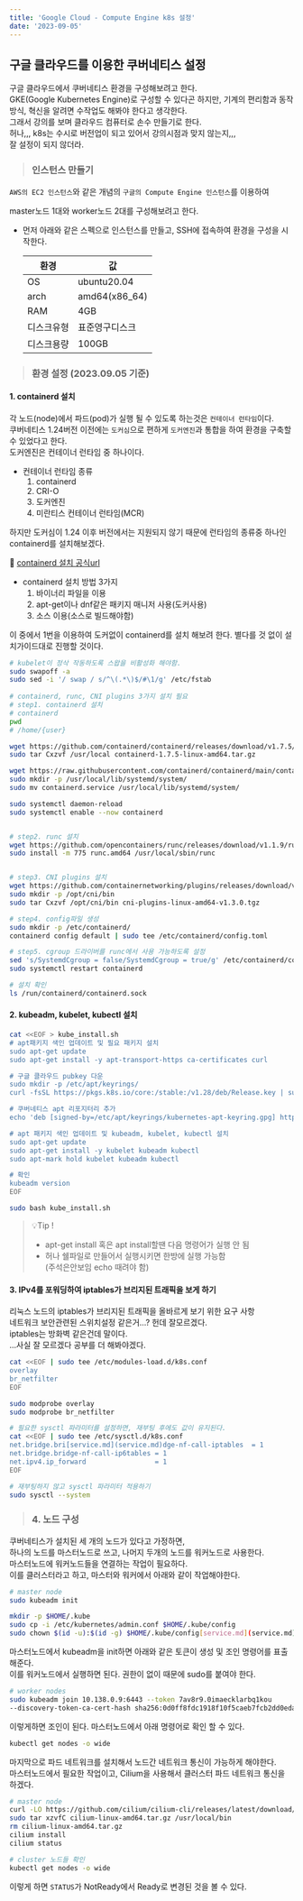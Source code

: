 ```yaml
---
title: 'Google Cloud - Compute Engine k8s 설정'
date: '2023-09-05'
---
```


## 구글 클라우드를 이용한 쿠버네티스 설정
구글 클라우드에서 쿠버네티스 환경을 구성해보려고 한다.   
GKE(Google Kubernetes Engine)로 구성할 수 있다곤 하지만, 기계의 편리함과 동작방식, 혁신을 알려면 수작업도 해봐야 한다고 생각한다.   
그래서 강의를 보며 클라우드 컴퓨터로 손수 만들기로 한다.   
허나,,, k8s는 수시로 버전업이 되고 있어서 강의시점과 맞지 않는지,,,    
잘 설정이 되지 않더라.

> ### 인스턴스 만들기

`AWS의 EC2 인스턴스`와 같은 개념의 `구글의 Compute Engine 인스턴스`를 이용하여

master노드 1대와 worker노드 2대를 구성해보려고 한다.

- 먼저 아래와 같은 스펙으로 인스턴스를 만들고, SSH에 접속하여 환경을 구성을 시작한다.

    | 환경    | 값             |
    |-------|---------------|
    | OS    | ubuntu20.04   |
    | arch  | amd64(x86_64) |
    | RAM   | 4GB           |
    | 디스크유형 | 표준영구디스크       |
    | 디스크용량 | 100GB         |

> ### 환경 설정 (2023.09.05 기준)
#### 1. containerd 설치
각 노드(node)에서 파드(pod)가 실행 될 수 있도록 하는것은 `컨테이너 런타임`이다.   
쿠버네티스 1.24버전 이전에는 `도커심`으로 편하게 `도커엔진`과 통합을 하여 환경을 구축할 수 있었다고 한다.   
도커엔진은 컨테이너 런타임 중 하나이다.

* 컨테이너 런타임 종류
  1. containerd
  2. CRI-O
  3. 도커엔진
  4. 미란티스 컨테이너 런타임(MCR)

하지만 도커심이 1.24 이후 버전에서는 지원되지 않기 때문에 런타임의 종류중 하나인 containerd를 설치해보겠다.

🔗 [containerd 설치 공식url](https://github.com/containerd/containerd/blob/main/docs/getting-started.md)

* containerd 설치 방법 3가지
  1. 바이너리 파일을 이용
  2. apt-get이나 dnf같은 패키지 매니저 사용(도커사용)
  3. 소스 이용(소스로 빌드해야함)

이 중에서 1번을 이용하여 도커없이 containerd를 설치 해보려 한다. 별다를 것 없이 설치가이드대로 진행할 것이다.


```bash
# kubelet이 정삭 작동하도록 스왑을 비활성화 해야함.
sudo swapoff -a
sudo sed -i '/ swap / s/^\(.*\)$/#\1/g' /etc/fstab
 
# containerd, runc, CNI plugins 3가지 설치 필요
# step1. containerd 설치
# containerd  
pwd
# /home/{user}

wget https://github.com/containerd/containerd/releases/download/v1.7.5/containerd-1.7.5-linux-amd64.tar.gz
sudo tar Cxzvf /usr/local containerd-1.7.5-linux-amd64.tar.gz

wget https://raw.githubusercontent.com/containerd/containerd/main/containerd.service
sudo mkdir -p /usr/local/lib/systemd/system/
sudo mv containerd.service /usr/local/lib/systemd/system/

sudo systemctl daemon-reload
sudo systemctl enable --now containerd


# step2. runc 설치
wget https://github.com/opencontainers/runc/releases/download/v1.1.9/runc.amd64
sudo install -m 775 runc.amd64 /usr/local/sbin/runc


# step3. CNI plugins 설치
wget https://github.com/containernetworking/plugins/releases/download/v1.3.0/cni-plugins-linux-amd64-v1.3.0.tgz
sudo mkdir -p /opt/cni/bin
sudo tar Cxzvf /opt/cni/bin cni-plugins-linux-amd64-v1.3.0.tgz

# step4. config파일 생성
sudo mkdir -p /etc/containerd/
containerd config default | sudo tee /etc/containerd/config.toml

# step5. cgroup 드라이버를 runc에서 사용 가능하도록 설정
sed 's/SystemdCgroup = false/SystemdCgroup = true/g' /etc/containerd/config.toml | sudo tee /etc/containerd/config.toml
sudo systemctl restart containerd

# 설치 확인
ls /run/containerd/containerd.sock


```

#### 2. kubeadm, kubelet, kubectl 설치
```bash
cat <<EOF > kube_install.sh
# apt패키지 색인 업데이트 및 필요 패키지 설치
sudo apt-get update
sudo apt-get install -y apt-transport-https ca-certificates curl

# 구글 클라우드 pubkey 다운
sudo mkdir -p /etc/apt/keyrings/ 
curl -fsSL https://pkgs.k8s.io/core:/stable:/v1.28/deb/Release.key | sudo gpg --dearmor -o /etc/apt/keyrings/kubernetes-apt-keyring.gpg

# 쿠버네티스 apt 리포지터리 추가
echo 'deb [signed-by=/etc/apt/keyrings/kubernetes-apt-keyring.gpg] https://pkgs.k8s.io/core:/stable:/v1.28/deb/ /' | sudo tee /etc/apt/sources.list.d/kubernetes.list

# apt 패키지 색인 업데이트 및 kubeadm, kubelet, kubectl 설치
sudo apt-get update
sudo apt-get install -y kubelet kubeadm kubectl
sudo apt-mark hold kubelet kubeadm kubectl

# 확인
kubeadm version
EOF

sudo bash kube_install.sh

```

> 💡Tip !
> * apt-get install 혹은 apt install할땐 다음 명령어가 실행 안 됨
> * 허나 쉘파일로 만들어서 실행시키면 한방에 실행 가능함   
> (주석은안보임 echo 때려야 함)


#### 3. IPv4를 포워딩하여 iptables가 브리지된 트래픽을 보게 하기

리눅스 노드의 iptables가 브리지된 트래픽을 올바르게 보기 위한 요구 사항   
네트워크 보안관련된 스위치설정 같은거...? 헌데 잘모르겠다.   
iptables는 방화벽 같은건데 말이다.   
...사실 잘 모르겠다 공부를 더 해봐야겠다.    

```bash
cat <<EOF | sudo tee /etc/modules-load.d/k8s.conf
overlay
br_netfilter
EOF

sudo modprobe overlay
sudo modprobe br_netfilter

# 필요한 sysctl 파라미터를 설정하면, 재부팅 후에도 값이 유지된다.
cat <<EOF | sudo tee /etc/sysctl.d/k8s.conf
net.bridge.bri[service.md](service.md)dge-nf-call-iptables  = 1
net.bridge.bridge-nf-call-ip6tables = 1
net.ipv4.ip_forward                 = 1
EOF

# 재부팅하지 않고 sysctl 파라미터 적용하기
sudo sysctl --system
```

> ### 4. 노드 구성
쿠버네티스가 설치된 세 개의 노드가 있다고 가정하면,   
하나의 노드를 마스터노드로 쓰고, 나머지 두개의 노드를 워커노드로 사용한다.    
마스터노드에 워커노드들을 연결하는 작업이 필요하다.   
이를 클러스터라고 하고, 마스터와 워커에서 아래와 같이 작업해야한다.
```bash
# master node
sudo kubeadm init

mkdir -p $HOME/.kube
sudo cp -i /etc/kubernetes/admin.conf $HOME/.kube/config
sudo chown $(id -u):$(id -g) $HOME/.kube/config[service.md](service.md)
```

마스터노드에서 kubeadm을 init하면 아래와 같은 토큰이 생성 및 조인 명령어를 표출해준다.   
이를 워커노드에서 실행하면 된다. 권한이 없이 때문에 sudo를 붙여야 한다.
```bash
# worker nodes
sudo kubeadm join 10.138.0.9:6443 --token 7av8r9.0imaecklarbq1kou         
--discovery-token-ca-cert-hash sha256:0d0ff8fdc1918f10f5caeb7fcb2dd0edaaba92b705cb9d16058f8ca56a2c514e
```
이렇게하면 조인이 된다. 마스터노드에서 아래 명령어로 확인 할 수 있다.
```bash
kubectl get nodes -o wide
```
마지막으로 파드 네트워크를 설치해서 노드간 네트워크 통신이 가능하게 해야한다.   
마스터노드에서 필요한 작업이고, Cilium을 사용해서 클러스터 파드 네트워크 통신을 하겠다.
```bash
# master node
curl -LO https://github.com/cilium/cilium-cli/releases/latest/download/cilium-linux-amd64.tar.gz
sudo tar xzvfC cilium-linux-amd64.tar.gz /usr/local/bin
rm cilium-linux-amd64.tar.gz
cilium install
cilium status

# cluster 노드들 확인
kubectl get nodes -o wide
```
이렇게 하면 `STATUS`가 NotReady에서 Ready로 변경된 것을 볼 수 있다.




      